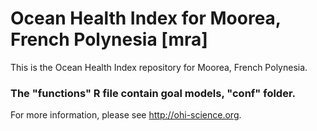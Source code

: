 # Ocean Health Index for Moorea, French Polynesia [mra]

This is the Ocean Health Index repository for Moorea, French Polynesia. 
### The "functions" R file contain goal models, "conf" folder.

For more information, please see http://ohi-science.org.
